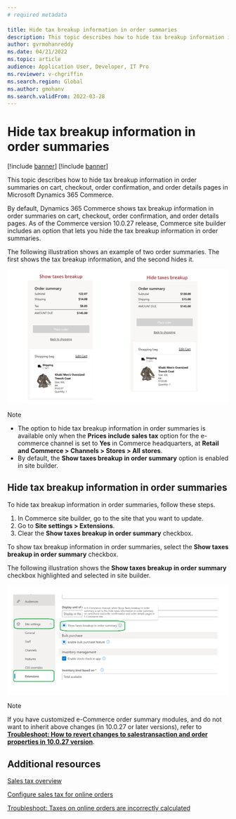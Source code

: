 ```yaml
---
# required metadata

title: Hide tax breakup information in order summaries
description: This topic describes how to hide tax breakup information in order summaries on cart, checkout, order confirmation, and order details pages in Microsoft Dynamics 365 Commerce.
author: gvrmohanreddy
ms.date: 04/21/2022
ms.topic: article
audience: Application User, Developer, IT Pro
ms.reviewer: v-chgriffin
ms.search.region: Global
ms.author: gmohanv
ms.search.validFrom: 2022-03-28
---
```


# Hide tax breakup information in order summaries

[!include [banner](includes/banner.md)]
[!include [banner](includes/preview-banner.md)]

This topic describes how to hide tax breakup information in order summaries on cart, checkout, order confirmation, and order details pages in Microsoft Dynamics 365 Commerce.

By default, Dynamics 365 Commerce shows tax breakup information in order summaries on cart, checkout, order confirmation, and order details pages. As of the Commerce version 10.0.27 release, Commerce site builder includes an option that lets you hide the tax breakup information in order summaries.

The following illustration shows an example of two order summaries. The first shows the tax breakup information, and the second hides it.

![Examples of carts where tax breakup information is shown and hidden.](media/prices-include-sales-tax-e-Commerce.png)

> [!NOTE]
> - The option to hide tax breakup information in order summaries is available only when the **Prices include sales tax** option for the e-commerce channel is set to **Yes** in Commerce headquarters, at **Retail and Commerce \> Channels \> Stores \> All stores**. 
> - By default, the **Show taxes breakup in order summary** option is enabled in site builder.

## Hide tax breakup information in order summaries

To hide tax breakup information in order summaries, follow these steps.

1. In Commerce site builder, go to the site that you want to update.
1. Go to **Site settings \> Extensions**.
1. Clear the **Show taxes breakup in order summary** checkbox.

To show tax breakup information in order summaries, select the **Show taxes breakup in order summary** checkbox.  

The following illustration shows the **Show taxes breakup in order summary** checkbox highlighted and selected in site builder.

![Show taxes breakup in order summary option in site builder.](media/prices-include-sales-tax-e-Commerce-site-settings.png)
>[!Note]
>If you have customized e-Commerce order summary modules, and do not want to inherit above changes (in 10.0.27 or later versions), refer to **[Troubleshoot: How to revert changes to salestransaction and order properties in 10.0.27 version](/troubleshoot/How-to-revert-changes-to-salestransaction-and-order-properties-in-10.0.27-version.md)**.

## Additional resources

[Sales tax overview](/finance/general-ledger/indirect-taxes-overview)

[Configure sales tax for online orders](sales-tax-config.md)

[Troubleshoot: Taxes on online orders are incorrectly calculated](troubleshoot/tax-miscalculated-online-order.md)

